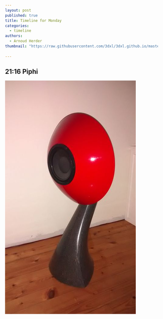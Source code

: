 ```yaml
---
layout: post
published: true
title: Timeline for Monday
categories:
  - timeline
authors:
  - Arnoud Herder
thumbnail: "https://raw.githubusercontent.com/3dxl/3dxl.github.io/master/photos/2014-05-26/00_img_20140526_211059385.mini.jpg"

---
```


## 21:16 Piphi
![](https://raw.githubusercontent.com/3dxl/3dxl.github.io/master/photos/2014-05-26/00_img_20140526_211059385.midi.jpg)